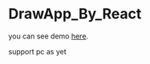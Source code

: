 # DrawApp_By_React
you can see demo [here](https://gongchizhou.github.io/DrawApp_By_React/dist/).

support pc as yet
